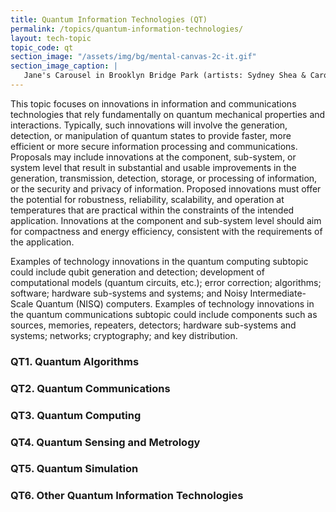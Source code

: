 ```yaml
---
title: Quantum Information Technologies (QT)
permalink: /topics/quantum-information-technologies/
layout: tech-topic
topic_code: qt
section_image: "/assets/img/bg/mental-canvas-2c-it.gif"
section_image_caption: |
   Jane's Carousel in Brooklyn Bridge Park (artists: Sydney Shea & Carol Hsiung for drawing, and Joel Artista for mural) made possible by [Mental Canvas LLC]({{ site.baseurl }}/portfolio/details/?company=mental-canvas-llc#mental-canvas-llc), the first to translate hand illustrations into 3D.
---
```


This topic focuses on innovations in information and communications technologies that rely fundamentally on quantum mechanical properties and interactions. Typically, such innovations will involve the generation, detection, or manipulation of quantum states to provide faster, more efficient or more secure information processing and communications. Proposals may include innovations at the component, sub-system, or system level that result in substantial and usable improvements in the generation, transmission, detection, storage, or processing of information, or the security and privacy of information. Proposed innovations must offer the potential for robustness, reliability, scalability, and operation at temperatures that are practical within the constraints of the intended application. Innovations at the component and sub-system level should aim for compactness and energy efficiency, consistent with the requirements of the application.

Examples of technology innovations in the quantum computing subtopic could include qubit generation and detection; development of computational models (quantum circuits, etc.); error correction; algorithms; software; hardware sub-systems and systems; and Noisy Intermediate-Scale Quantum (NISQ) computers. Examples of technology innovations in the quantum communications subtopic could include components such as sources, memories, repeaters, detectors; hardware sub-systems and systems; networks; cryptography; and key distribution. 

### QT1.  Quantum Algorithms

### QT2. Quantum Communications 

### QT3. Quantum Computing 

### QT4. Quantum Sensing and Metrology

### QT5. Quantum Simulation

### QT6. Other Quantum Information Technologies

